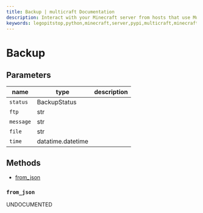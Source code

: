 ```yaml
---
title: Backup | multicraft Documentation
description: Interact with your Minecraft server from hosts that use Multicraft using Python
keywords: legopitstop,python,minecraft,server,pypi,multicraft,minecraftserver,pythonpackage
---
```


# Backup

## Parameters

| name      | type              | description |
| --------- | ----------------- | ----------- |
| `status`  | BackupStatus      |             |
| `ftp`     | str               |             |
| `message` | str               |             |
| `file`    | str               |             |
| `time`    | datatime.datetime |             |

## Methods

- [from_json](#from_json)

### `from_json`

UNDOCUMENTED
